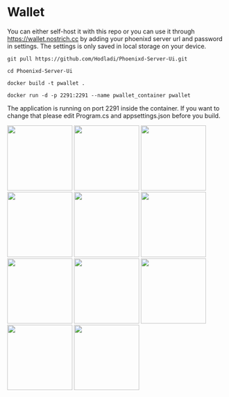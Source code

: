 # Wallet

You can either self-host it with this repo or you can use it through https://wallet.nostrich.cc by adding your phoenixd server url and password in settings.
The settings is only saved in local storage on your device.

```git pull https://github.com/Hodladi/Phoenixd-Server-Ui.git```

```cd Phoenixd-Server-Ui```

```docker build -t pwallet .```

```docker run -d -p 2291:2291 --name pwallet_container pwallet```

<p>The application is running on port 2291 inside the container. If you want to change that please edit Program.cs and appsettings.json before you build.</p>
<p></p>

<img src="https://nostrich.cc/github/1.jpg" width="150px"/>

<img src="https://nostrich.cc/github/2.jpg" width="150px"/>

<img src="https://nostrich.cc/github/3.jpg" width="150px"/>

<img src="https://nostrich.cc/github/4.jpg" width="150px"/>

<img src="https://nostrich.cc/github/5.jpg" width="150px"/>

<img src="https://nostrich.cc/github/6.jpg" width="150px"/>

<img src="https://nostrich.cc/github/7.jpg" width="150px"/>

<img src="https://nostrich.cc/github/8.jpg" width="150px"/>

<img src="https://nostrich.cc/github/9.jpg" width="150px"/>

<img src="https://nostrich.cc/github/10.jpg" width="150px"/>

<img src="https://nostrich.cc/github/11.jpg" width="150px"/>




